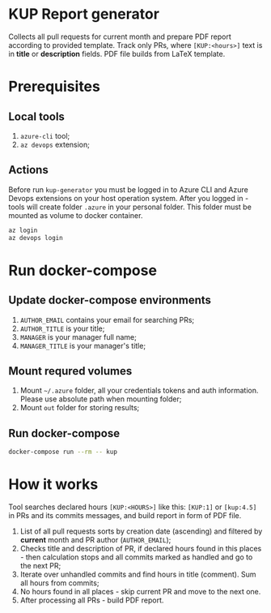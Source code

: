 # KUP Report generator
Collects all pull requests for current month and prepare PDF report according to provided template. Track only PRs, where `[KUP:<hours>]` text is in **title** or **description** fields. PDF file builds from LaTeX template.

# Prerequisites

## Local tools

1. `azure-cli` tool;
2. `az devops` extension;

## Actions

Before run `kup-generator` you must be logged in to Azure CLI and Azure Devops extensions on your host operation system. After you logged in - tools will create folder `.azure` in your personal folder. This folder must be mounted as volume to docker container.

```bash
az login
az devops login
```

# Run docker-compose

## Update docker-compose environments
1. `AUTHOR_EMAIL` contains your email for searching PRs;
2. `AUTHOR_TITLE` is your title;
3. `MANAGER` is your manager full name;
4. `MANAGER_TITLE` is your manager's title;

## Mount requred volumes
1. Mount `~/.azure` folder, all your credentials tokens and auth information. Please use absolute path when mounting folder; 
2. Mount `out` folder for storing results;

## Run docker-compose

``` bash
docker-compose run --rm -- kup
```

# How it works 
Tool searches declared hours `[KUP:<HOURS>]` like this: `[KUP:1]` or `[kup:4.5]` in PRs and its commits messages, and build report in form of PDF file.

1. List of all pull requests sorts by creation date (ascending) and filtered by **current** month and PR author (`AUTHOR_EMAIL`);
2. Checks title and description of PR, if declared hours found in this places - then calculation stops and all commits marked as handled and go to the next PR;
3. Iterate over unhandled commits and find hours in title (comment). Sum all hours from commits;
4. No hours found in all places - skip current PR and move to the next one.
5. After processing all PRs - build PDF report.